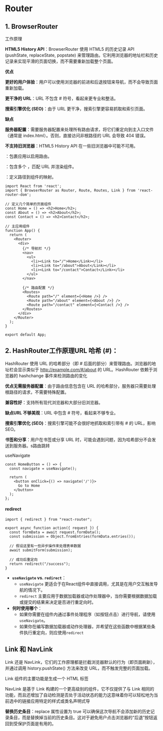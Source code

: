 # Router

## 1. BrowserRouter

工作原理

**HTML5 History API**：BrowserRouter 使用 HTML5 的历史记录 API (pushState, replaceState, popstate) 来管理路由。它利用浏览器的地址栏和历史记录来实现平滑的页面切换，而不需要重新加载整个页面。

**优点**

**更好的用户体验**：用户可以使用浏览器的前进和后退按钮来导航，而不会导致页面重新加载。

**更干净的 URL**：URL 不包含 # 符号，看起来更专业和整洁。

**搜索引擎优化 (SEO)**：由于 URL 更干净，搜索引擎更容易抓取和索引页面。

**缺点**

**服务器配置**：需要服务器配置来处理所有路由请求，将它们重定向到主入口文件（通常是 index.html）。否则，直接访问非根路径的 URL 会导致 404 错误。

**不支持旧浏览器**：HTML5 History API 在一些旧浏览器中可能不可用。

：包裹应用以启用路由。

：包含多个 ，匹配 URL 并渲染组件。

：定义路径到组件的映射。

```
import React from 'react';
import { BrowserRouter as Router, Route, Routes, Link } from 'react-router-dom';

// 定义几个简单的页面组件
const Home = () => <h2>Home</h2>;
const About = () => <h2>About</h2>;
const Contact = () => <h2>Contact</h2>;

// 主应用组件
function App() {
  return (
    <Router>
      <div>
        {/* 导航栏 */}
        <nav>
          <ul>
            <li><Link to="/">Home</Link></li>
            <li><Link to="/about">About</Link></li>
            <li><Link to="/contact">Contact</Link></li>
          </ul>
        </nav>

        {/* 路由配置 */}
        <Routes>
          <Route path="/" element={<Home />} />
          <Route path="/about" element={<About />} />
          <Route path="/contact" element={<Contact />} />
        </Routes>
      </div>
    </Router>
  );
}

export default App;
```



## **2. HashRouter工作原理URL 哈希 (#)**：

HashRouter 使用 URL 的哈希部分（即 # 后面的部分）来管理路由。浏览器的地址栏会显示类似于 http://example.com/#/about 的 URL。HashRouter 依赖于浏览器的 hashchange 事件来检测路由的变化

**优点无需服务器配置**：由于路由信息包含在 URL 的哈希部分，服务器只需要处理根路径的请求，不需要特殊配置。

**兼容性好**：支持所有现代浏览器和大部分旧浏览器。

**缺点URL 不够美观**：URL 中包含 # 符号，看起来不够专业。

**搜索引擎优化 (SEO)**：搜索引擎可能不会很好地抓取和索引带有 # 的 URL，影响 SEO。

**书签和分享**：用户在书签或分享 URL 时，可能会遇到问题，因为哈希部分不会发送到服务器。s路由跳转

useNavigate

```
const HomeButton = () => {
  const navigate = useNavigate();

  return (
    <button onClick={() => navigate('/')}>
      Go to Home
    </button>
  );
};
```

#### redirect

```
import { redirect } from "react-router";

export async function action({ request }) {
  const formData = await request.formData();
  const submission = Object.fromEntries(formData.entries());

  // 假设这里有一些异步操作来处理表单数据
  await submitForm(submission);

  // 成功后重定向
  return redirect("/success");
}
```

* **`useNavigate` vs. `redirect`**：
  * `useNavigate` 更适合于在React组件中直接调用，尤其是在用户交互触发导航的情况下。
  * `redirect` 主要应用于数据加载器或动作处理器中，当你需要根据数据加载或提交的结果来决定是否进行重定向时。
* **何时使用哪个**：
  * 如果你需要在组件内通过事件处理程序（如按钮点击）进行导航，请使用`useNavigate`。
  * 如果你在编写数据加载器或动作处理器，并希望在这些函数中根据某些条件执行重定向，则应使用`redirect`

## Link 和 NavLink

Link 还是 NavLink，它们的工作原理都是拦截浏览器默认的行为（即页面刷新），并通过调用 history.pushState() 方法来改变 URL，而不触发完整的页面加载。

Link 组件的主要功能是生成一个 HTML 标签

NavLink 是基于 Link 构建的一个更高级别的组件，它不仅提供了与 Link 相同的功能，而且还增加了自动检测是否处于活动状态的能力这意味着你可以轻松地为当前选中的链接应用特定的样式或类名声明式导

**替换历史条目**：replace 属性设置为 true 可以确保这次导航不会添加新的历史记录条目，而是替换掉当前的历史条目。这对于避免用户点击浏览器的“后退”按钮返回到受保护页面是有用的。
